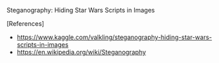 Steganography: Hiding Star Wars Scripts in Images

[References]
- https://www.kaggle.com/valkling/steganography-hiding-star-wars-scripts-in-images
- https://en.wikipedia.org/wiki/Steganography

